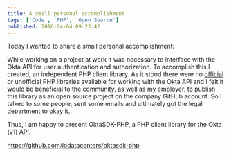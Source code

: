 ```yaml
---
title: A small personal accomplishment
tags: ['Code', 'PHP', 'Open Source']
published: 2016-04-04 09:23:42
---
```


Today I wanted to share a small personal accomplishment:

While working on a project at work it was necessary to interface with the Okta
API for user authentication and authorization. To accomplish this I created, an
independent PHP client library. As it stood there were no
[official](http://developer.okta.com/docs/sdk/core/api.html) or unofficial PHP
libraries available for working with the Okta API and I felt it would be
beneficial to the community, as well as my employer, to publish this library as
an open source project on the company GitHub account. So I talked to some
people, sent some emails and ultimately got the legal department to okay it.

Thus, I am happy to present OktaSDK-PHP, a PHP client library for the Okta (v1) API.

https://github.com/iodatacenters/oktasdk-php
